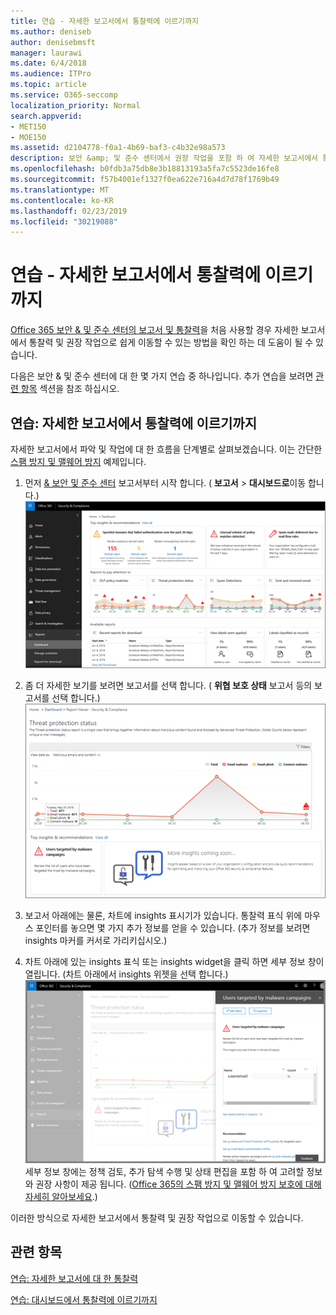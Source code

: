 ```yaml
---
title: 연습 - 자세한 보고서에서 통찰력에 이르기까지
ms.author: deniseb
author: denisebmsft
manager: laurawi
ms.date: 6/4/2018
ms.audience: ITPro
ms.topic: article
ms.service: O365-seccomp
localization_priority: Normal
search.appverid:
- MET150
- MOE150
ms.assetid: d2104778-f0a1-4b69-baf3-c4b32e98a573
description: 보안 &amp; 및 준수 센터에서 권장 작업을 포함 하 여 자세한 보고서에서 통찰력으로 이동 하는 방법에 대해 알아봅니다.
ms.openlocfilehash: b0fdb3a75db8e3b18813193a5fa7c5523de16fe8
ms.sourcegitcommit: f57b4001ef1327f0ea622e716a4d7d78f1769b49
ms.translationtype: MT
ms.contentlocale: ko-KR
ms.lasthandoff: 02/23/2019
ms.locfileid: "30219088"
---
```

# <a name="walkthrough---from-a-detailed-report-to-an-insight"></a>연습 - 자세한 보고서에서 통찰력에 이르기까지

[Office 365 보안 &amp; 및 준수 센터의 보고서 및 통찰력](reports-and-insights-in-security-and-compliance.md)을 처음 사용할 경우 자세한 보고서에서 통찰력 및 권장 작업으로 쉽게 이동할 수 있는 방법을 확인 하는 데 도움이 될 수 있습니다. 
  
다음은 보안 &amp; 및 준수 센터에 대 한 몇 가지 연습 중 하나입니다. 추가 연습을 보려면 [관련 항목](#related-topics) 섹션을 참조 하십시오. 
  
## <a name="walkthrough-from-a-detailed-report-to-an-insight"></a>연습: 자세한 보고서에서 통찰력에 이르기까지

자세한 보고서에서 파악 및 작업에 대 한 흐름을 단계별로 살펴보겠습니다. 이는 간단한 [스팸 방지 및 맬웨어 방지](anti-spam-and-anti-malware-protection.md) 예제입니다. 
  
1. 먼저 [ &amp; 보안 및 준수 센터](https://protection.office.com) 보고서부터 시작 합니다. ( **보고서** \> **대시보드로**이동 합니다.)<br/>![보안 &amp; 및 준수 센터에서 보고서 \> 대시보드로 이동 합니다.](media/68f3bb7c-b4f7-4cca-904b-478643a93c94.png)
  
2. 좀 더 자세한 보기를 보려면 보고서를 선택 합니다. ( **위협 보호 상태** 보고서 등의 보고서를 선택 합니다.)<br/>![통찰력을 보여 주는 위협 방지 상태 보고서](media/f47d7dbd-816a-47ba-b8db-53919fbed192.png)
  
3. 보고서 아래에는 물론, 차트에 insights 표시기가 있습니다. 통찰력 표식 위에 마우스 포인터를 놓으면 몇 가지 추가 정보를 얻을 수 있습니다. (추가 정보를 보려면 insights 마커를 커서로 가리키십시오.)
    
4. 차트 아래에 있는 insights 표식 또는 insights widget을 클릭 하면 세부 정보 창이 열립니다. (차트 아래에서 insights 위젯을 선택 합니다.)<br/>![맬웨어에 대 한 정보](media/2c8bccc5-ca4e-4bb9-ad4c-55fcee0535b7.png)<br/>세부 정보 창에는 정책 검토, 추가 탐색 수행 및 상태 편집을 포함 하 여 고려할 정보와 권장 사항이 제공 됩니다. ([Office 365의 스팸 방지 및 맬웨어 방지 보호에 대해 자세히 알아보세요](anti-spam-and-anti-malware-protection.md).)
    
이러한 방식으로 자세한 보고서에서 통찰력 및 권장 작업으로 이동할 수 있습니다. 
  
## <a name="related-topics"></a>관련 항목

[연습: 자세한 보고서에 대 한 통찰력](from-an-insight-to-a-detailed-report.md)
  
[연습: 대시보드에서 통찰력에 이르기까지](from-a-dashboard-to-an-insight.md)
  


